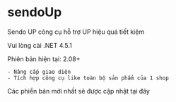 # sendoUp
Sendo UP công cụ hỗ trợ UP hiệu quá tiết kiệm

Vui lòng cài .NET 4.5.1 

Phiên bản hiện tại: 2.08+

    - Nâng cấp giao diện
    - Tích hợp công cụ like toàn bộ sản phẩm của 1 shop

Các phiển bản mới nhất sẽ được cập nhật tại đây

